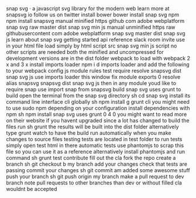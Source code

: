 snap svg · a javascript svg library for the modern web learn more at snapsvg io follow us on twitter install bower bower install snap svg npm npm install snapsvg manual minified https github com adobe webplatform snap svg raw master dist snap svg min js manual unminified https raw githubusercontent com adobe webplatform snap svg master dist snap svg js learn about snap svg getting started api reference slack room invite use in your html file load simply by html script src snap svg min js script no other scripts are needed both the minified and uncompressed for development versions are in the dist folder webpack to load with webpack 2 x and 3 x install imports loader npm i d imports loader and add the following to your webpack config js module rules test require resolve snapsvg dist snap svg js use imports loader this window fix module exports 0 resolve alias snapsvg snapsvg dist snap svg js then in any module youd like to require snap use import snap from snapsvg build snap svg uses grunt to build open the terminal from the snap svg directory sh cd snap svg install its command line interface cli globally sh npm install g grunt cli you might need to use sudo npm depending on your configuration install dependencies with npm sh npm install snap svg uses grunt 0 4 0 you might want to read more on their website if you havent upgraded since a lot has changed to build the files run sh grunt the results will be built into the dist folder alternatively type grunt watch to have the build run automatically when you make changes to source files testing tests are located in test folder to run tests simply open test html in there automatic tests use phantomjs to scrap this file so you can use it as a reference alternatively install phantomjs and run command sh grunt test contribute fill out the cla fork the repo create a branch sh git checkout b my branch add your changes check that tests are passing commit your changes sh git commit am added some awesome stuff push your branch sh git push origin my branch make a pull request to dev branch note pull requests to other branches than dev or without filled cla wouldnt be accepted